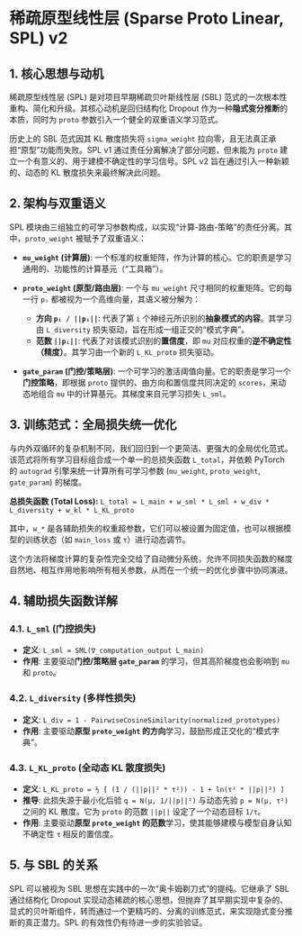 # 稀疏原型线性层 (Sparse Proto Linear, SPL) v2

## 1. 核心思想与动机

稀疏原型线性层 (SPL) 是对项目早期稀疏贝叶斯线性层 (SBL) 范式的一次根本性重构、简化和升级。其核心动机是回归结构化 Dropout 作为一种**隐式变分推断**的本质，同时为 `proto` 参数引入一个健全的双重语义学习范式。

历史上的 SBL 范式因其 KL 散度损失将 `sigma_weight` 拉向零，且无法真正承担“原型”功能而失败。SPL v1 通过责任分离解决了部分问题，但未能为 `proto` 建立一个有意义的、用于建模不确定性的学习信号。SPL v2 旨在通过引入一种新颖的、动态的 KL 散度损失来最终解决此问题。

## 2. 架构与双重语义

SPL 模块由三组独立的可学习参数构成，以实现“计算-路由-策略”的责任分离。其中，`proto_weight` 被赋予了双重语义：

- **`mu_weight` (计算层)**: 一个标准的权重矩阵，作为计算的核心。它的职责是学习通用的、功能性的计算基元（“工具箱”）。

- **`proto_weight` (原型/路由层)**: 一个与 `mu_weight` 尺寸相同的权重矩阵。它的每一行 `pᵢ` 都被视为一个高维向量，其语义被分解为：

  - **方向 `pᵢ / ||pᵢ||`**: 代表了第 `i` 个神经元所识别的**抽象模式的内容**。其学习由 `L_diversity` 损失驱动，旨在形成一组正交的“模式字典”。
  - **范数 `||pᵢ||`**: 代表了对该模式识别的**置信度**，即 `mu` 对应权重的**逆不确定性（精度）**。其学习由一个新的 `L_KL_proto` 损失驱动。

- **`gate_param` (门控/策略层)**: 一个可学习的激活阈值向量。它的职责是学习一个**门控策略**，即根据 `proto` 提供的、由方向和置信度共同决定的 `scores`，来动态地组合 `mu` 中的计算基元。其梯度来自元学习损失 `L_sml`。

## 3. 训练范式：全局损失统一优化

与内外双循环的复杂机制不同，我们回归到一个更简洁、更强大的全局优化范式。该范式将所有学习目标组合成一个单一的总损失函数 `L_total`，并依赖 PyTorch 的 `autograd` 引擎来统一计算所有可学习参数 (`mu_weight`, `proto_weight`, `gate_param`) 的梯度。

**总损失函数 (Total Loss):**
`L_total = L_main + w_sml * L_sml + w_div * L_diversity + w_kl * L_KL_proto`

其中，`w_*` 是各辅助损失的权重超参数，它们可以被设置为固定值，也可以根据模型的训练状态（如 `main_loss` 或 `τ`）进行动态调节。

这个方法将梯度计算的复杂性完全交给了自动微分系统，允许不同损失函数的梯度自然地、相互作用地影响所有相关参数，从而在一个统一的优化步骤中协同演进。

## 4. 辅助损失函数详解

### 4.1. `L_sml` (门控损失)

- **定义**: `L_sml = SML(∇_computation_output L_main)`
- **作用**: 主要驱动**门控/策略层 `gate_param`** 的学习，但其高阶梯度也会影响到 `mu` 和 `proto`。

### 4.2. `L_diversity` (多样性损失)

- **定义**: `L_div = 1 - PairwiseCosineSimilarity(normalized_prototypes)`
- **作用**: 主要驱动**原型 `proto_weight` 的方向**学习，鼓励形成正交化的“模式字典”。

### 4.3. `L_KL_proto` (全动态 KL 散度损失)

- **定义**: `L_KL_proto = ½ [ (1 / (||p||² * τ²)) - 1 + ln(τ² * ||p||²) ]`
- **推导**: 此损失源于最小化后验 `q = N(μ, 1/||p||²)` 与动态先验 `p = N(μ, τ²)` 之间的 KL 散度。它为 `proto` 的范数 `||p||` 设定了一个动态目标 `1/τ`。
- **作用**: 主要驱动**原型 `proto_weight` 的范数**学习，使其能够建模与模型自身认知不确定性 `τ` 相反的置信度。

## 5. 与 SBL 的关系

SPL 可以被视为 SBL 思想在实践中的一次“奥卡姆剃刀式”的提纯。它继承了 SBL 通过结构化 Dropout 实现动态稀疏的核心思想，但抛弃了其早期实现中复杂的、显式的贝叶斯组件，转而通过一个更精巧的、分离的训练范式，来实现隐式变分推断的真正潜力。SPL 的有效性仍有待进一步的实验验证。
